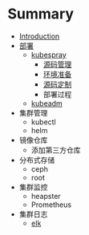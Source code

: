# Summary

* [Introduction](README.md)
* [部署](bu-shu.md)
  * [kubespray](bu-shu/kubespray.md)
    * [源码管理](bu-shu/kubespray/ding-zhi-yuan-ma.md)
    * [环境准备](bu-shu/kubespray/huan-jing-zhun-bei.md)
    * [源码定制](bu-shu/kubespray/yuan-ma-ding-zhi.md)
    * 部署过程
  * [kubeadm](bu-shu/kubeadm.md)
* 集群管理
  * kubectl
  * helm
* 镜像仓库
  * 添加第三方仓库
* 分布式存储
  * ceph
  * root
* 集群监控
  * heapster
  * Prometheus
* 集群日志
  * [elk](elk.md)

